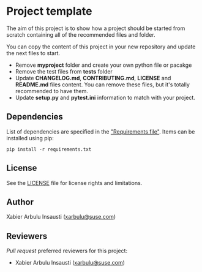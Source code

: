 # Project template
The aim of this project is to show how a project should be started from scratch
containing all of the recommended files and folder.

You can copy the content of this project in your new repository and update the
next files to start.

- Remove **myproject** folder and create your own python file or pacakge
- Remove the test files from **tests** folder
- Update **CHANGELOG.md**, **CONTRIBUTING.md**, **LICENSE** and **README.md** files
content. You can remove these files, but it's totally recommended to have them.
- Update **setup.py** and **pytest.ini** information to match with your project.

## Dependencies

List of dependencies are specified in the ["Requirements file"](requirements.txt). Items can be installed using pip:

    pip install -r requirements.txt

## License

See the [LICENSE](LICENSE.md) file for license rights and limitations.

## Author

Xabier Arbulu Insausti (xarbulu@suse.com)

## Reviewers

*Pull request* preferred reviewers for this project:
- Xabier Arbulu Insausti (xarbulu@suse.com)
